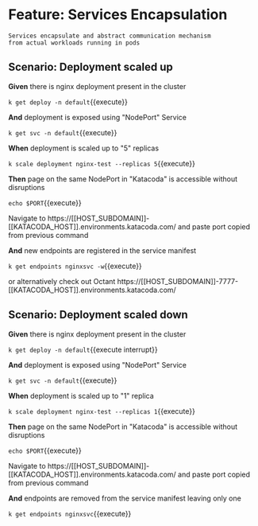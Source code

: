 # Feature: Services Encapsulation

    Services encapsulate and abstract communication mechanism
    from actual workloads running in pods

## Scenario: Deployment scaled up

**Given** there is nginx deployment present in the cluster

`k get deploy -n default`{{execute}}

**And** deployment is exposed using "NodePort" Service

`k get svc -n default`{{execute}}

**When** deployment is scaled up to "5" replicas

`k scale deployment nginx-test --replicas 5`{{execute}}

**Then** page on the same NodePort in "Katacoda" is accessible without disruptions

`echo $PORT`{{execute}}

Navigate to https://[[HOST_SUBDOMAIN]]-[[KATACODA_HOST]].environments.katacoda.com/ and paste port copied from previous command

**And** new endpoints are registered in the service manifest

`k get endpoints nginxsvc -w`{{execute}}

or alternatively check out Octant https://[[HOST_SUBDOMAIN]]-7777-[[KATACODA_HOST]].environments.katacoda.com/

## Scenario: Deployment scaled down

**Given** there is nginx deployment present in the cluster

`k get deploy -n default`{{execute interrupt}}

**And** deployment is exposed using "NodePort" Service

`k get svc -n default`{{execute}}

**When** deployment is scaled up to "1" replica

`k scale deployment nginx-test --replicas 1`{{execute}}

**Then** page on the same NodePort in "Katacoda" is accessible without disruptions

`echo $PORT`{{execute}}

Navigate to https://[[HOST_SUBDOMAIN]]-[[KATACODA_HOST]].environments.katacoda.com/ and paste port copied from previous command

**And** endpoints are removed from the service manifest leaving only one

`k get endpoints nginxsvc`{{execute}}
